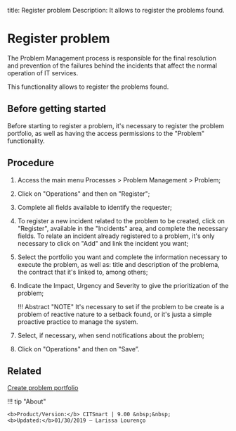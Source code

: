 title: Register problem
Description: It allows to register the problems found.
# Register problem


The Problem Management process is responsible for the final resolution and prevention of the failures behind the incidents that affect the normal operation of IT services.

This functionality allows to register the problems found.

Before getting started
----------------

Before starting to register a problem, it's necessary to register the
problem portfolio, as well as having the access permissions to the
"Problem" functionality.

Procedure
------------

1.  Access the main menu Processes \>
    Problem Management \> Problem;

2.  Click on "Operations" and then on "Register";

3.  Complete all fields available to identify the requester;

4.  To register a new incident related to the problem to be created, 
    click on "Register", available in the "Incidents" area, and
    complete the necessary fields. To relate an incident already 
    registered to a problem, it's only necessary to click on "Add" and 
    link the incident you want;

5.  Select the portfolio you want and complete the information necessary to
    execute the problem, as well as: title and description of the problema,
    the contract that it's linked to, among others;
    
6.  Indicate the Impact, Urgency and Severity to give the prioritization of the problem;    
    
    !!! Abstract "NOTE"
        It's necessary to set if the problem to be create is a problem of
        reactive nature to a setback found, or it's justa a simple proactive
        practice to manage the system.

7.  Select, if necessary, when send notifications about
    the problem;

8.  Click on "Operations" and then on "Save”.

Related
------------

[Create problem portfolio](/en-us/citsmart-platform-9/processes/problem/configuration/problem-portfolio.html) 

!!! tip "About"

    <b>Product/Version:</b> CITSmart | 9.00 &nbsp;&nbsp;
    <b>Updated:</b>01/30/2019 – Larissa Lourenço 

